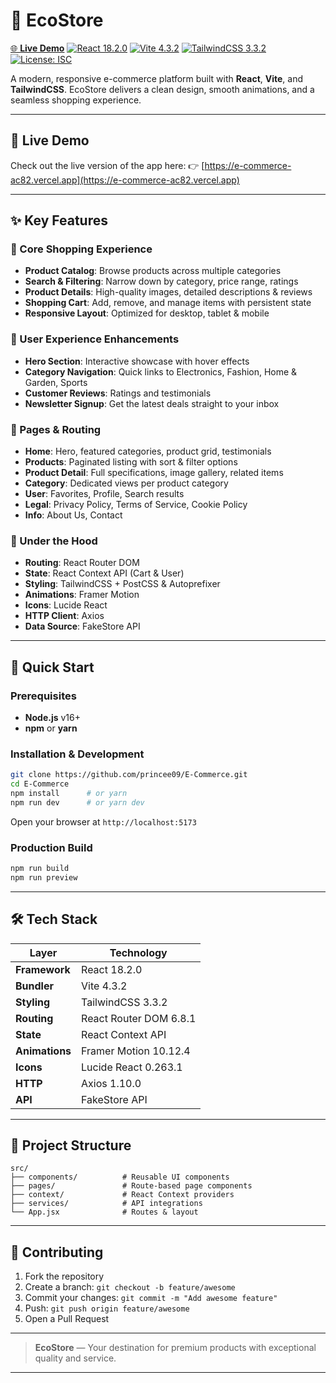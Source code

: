 
# 🌿 EcoStore

[🌐 **Live Demo**](https://e-commerce-ac82.vercel.app)
[![React 18.2.0](https://img.shields.io/badge/React-18.2.0-blue)](https://reactjs.org/) [![Vite 4.3.2](https://img.shields.io/badge/Vite-4.3.2-green)](https://vitejs.dev/) [![TailwindCSS 3.3.2](https://img.shields.io/badge/TailwindCSS-3.3.2-blue)](https://tailwindcss.com/) [![License: ISC](https://img.shields.io/badge/License-ISC-yellow)](LICENSE)

A modern, responsive e-commerce platform built with **React**, **Vite**, and **TailwindCSS**. EcoStore delivers a clean design, smooth animations, and a seamless shopping experience.

---

## 🌟 Live Demo

Check out the live version of the app here:
👉 [https://e-commerce-ac82.vercel.app](https://e-commerce-ac82.vercel.app)

---

## ✨ Key Features

### 🏬 Core Shopping Experience

* **Product Catalog**: Browse products across multiple categories
* **Search & Filtering**: Narrow down by category, price range, ratings
* **Product Details**: High-quality images, detailed descriptions & reviews
* **Shopping Cart**: Add, remove, and manage items with persistent state
* **Responsive Layout**: Optimized for desktop, tablet & mobile

### 🎨 User Experience Enhancements

* **Hero Section**: Interactive showcase with hover effects
* **Category Navigation**: Quick links to Electronics, Fashion, Home & Garden, Sports
* **Customer Reviews**: Ratings and testimonials
* **Newsletter Signup**: Get the latest deals straight to your inbox

### 📄 Pages & Routing

* **Home**: Hero, featured categories, product grid, testimonials
* **Products**: Paginated listing with sort & filter options
* **Product Detail**: Full specifications, image gallery, related items
* **Category**: Dedicated views per product category
* **User**: Favorites, Profile, Search results
* **Legal**: Privacy Policy, Terms of Service, Cookie Policy
* **Info**: About Us, Contact

### 🔧 Under the Hood

* **Routing**: React Router DOM
* **State**: React Context API (Cart & User)
* **Styling**: TailwindCSS + PostCSS & Autoprefixer
* **Animations**: Framer Motion
* **Icons**: Lucide React
* **HTTP Client**: Axios
* **Data Source**: FakeStore API

---

## 🚀 Quick Start

### Prerequisites

* **Node.js** v16+
* **npm** or **yarn**

### Installation & Development

```bash
git clone https://github.com/princee09/E-Commerce.git
cd E-Commerce
npm install      # or yarn
npm run dev      # or yarn dev
```

Open your browser at `http://localhost:5173`

### Production Build

```bash
npm run build
npm run preview
```

---

## 🛠️ Tech Stack

| Layer          | Technology             |
| -------------- | ---------------------- |
| **Framework**  | React 18.2.0           |
| **Bundler**    | Vite 4.3.2             |
| **Styling**    | TailwindCSS 3.3.2      |
| **Routing**    | React Router DOM 6.8.1 |
| **State**      | React Context API      |
| **Animations** | Framer Motion 10.12.4  |
| **Icons**      | Lucide React 0.263.1   |
| **HTTP**       | Axios 1.10.0           |
| **API**        | FakeStore API          |

---

## 📁 Project Structure

```
src/
├── components/          # Reusable UI components
├── pages/               # Route-based page components
├── context/             # React Context providers
├── services/            # API integrations
└── App.jsx              # Routes & layout
```

---

## 🤝 Contributing

1. Fork the repository
2. Create a branch: `git checkout -b feature/awesome`
3. Commit your changes: `git commit -m "Add awesome feature"`
4. Push: `git push origin feature/awesome`
5. Open a Pull Request

---

> **EcoStore** — Your destination for premium products with exceptional quality and service.

---


